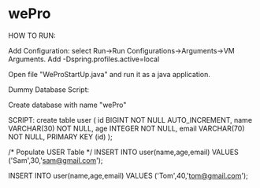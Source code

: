 # wePro

HOW TO RUN: 

Add Configuration:
select Run->Run Configurations->Arguments->VM Arguments. Add -Dspring.profiles.active=local

Open file "WeProStartUp.java" and run it as a java application.

Dummy Database Script:

Create database with name "wePro"

SCRIPT:
create table user (
   id BIGINT NOT NULL AUTO_INCREMENT,
   name VARCHAR(30) NOT NULL,
   age  INTEGER NOT NULL,
   email VARCHAR(70) NOT NULL,
   PRIMARY KEY (id)
);
   
/* Populate USER Table */
INSERT INTO user(name,age,email)
VALUES ('Sam',30,'sam@gmail.com');
   
INSERT INTO user(name,age,email)
VALUES ('Tom',40,'tom@gmail.com');
